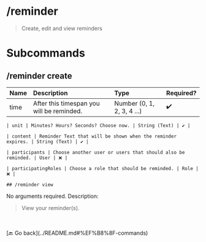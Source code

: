 # /reminder
> Create, edit and view reminders 

# Subcommands

## /reminder create 

| Name | Description | Type | Required? | 
| :-- | :-- | :-- | :-- | 
| time | After this timespan you will be reminded. | Number (0, 1, 2, 3, 4 ...) | ✔️ | 

    | unit | Minutes? Hours? Seconds? Choose now. | String (Text) | ✔️ | 

    | content | Reminder Text that will be shown when the reminder expires. | String (Text) | ✔️ | 

    | participants | Choose another user or users that should also be reminded. | User | ❌ | 

    | participatingRoles | Choose a role that should be reminded. | Role | ❌ | 

    ## /reminder view 

No arguments required. Description: 
> View your reminder(s). 
 <br>
                            

<br>
 [🔙 Go back](../README.md#%EF%B8%8F-commands)